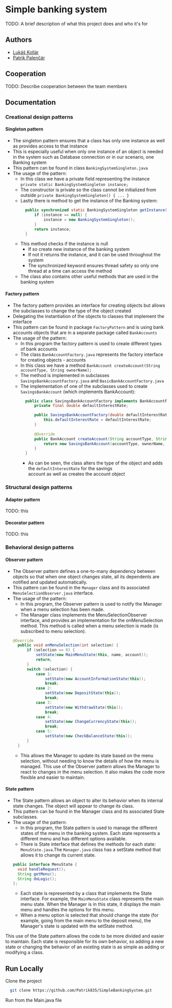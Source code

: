 # Simple banking system

TODO: A brief description of what this project does and who it's for

## Authors

- [Lukáš Kollár](https://www.github.com/Lukas117)
- [Patrik Palenčár](https://www.github.com/Patrik835)

## Cooperation

TODO: Describe cooperation between the team members

## Documentation

### Creational design patterns

#### Singleton pattern

- The singleton pattern ensures that a class has only one instance as well as provides access to that instance
- This is especially useful when only one instance of an object is needed in the system such as Database connection or
  in our scenario, one Banking system
- This pattern can be found in class `BankingSystemSingleton.java`
- The usage of the pattern:
    - In this class we have a private field representing the
      instance `private static BankingSystemSingleton instance;`
    - The constructor is private so the class cannot be initialized from
      outside `private BankingSystemSingleton() { ... }`
    - Lastly there is method to get the instance of the Banking system:
      ``` java
        public synchronized static BankingSystemSingleton getInstance() {
            if (instance == null) {
                instance = new BankingSystemSingleton();
            }
            return instance;
        }
        ```
    - This method checks if the instance is null
        - If so create new instance of the banking system
        - If not it returns the instance, and it can be used throughout the system
        - The synchronized keyword ensures thread safety so only one thread at a time can access the method
    - The class also contains other useful methods that are used in the banking system

#### Factory pattern

- The factory pattern provides an interface for creating objects but allows the subclasses to change the type of the
  object created
- Delegating the instantiation of the objects to classes that implement the interface
- This pattern can be found in package `FactoryPattern` and is using bank accounts objects that are in a separate
  package called `BankAccounts`
- The usage of the pattern:
    - In this program the factory pattern is used to create different types of bank accounts
    - The class `BankAccountFactory.java` represents the factory interface for creating objects - accounts
    - In this class we have a method `BankAccount createAccount(String accountType, String ownerName);`
    - The method is implemented in subclasses `SavingsBankAccountFactory.java`
      and `BasicBankAccountFactory.java`
    - The implementation of one of the subclasses used to create `SavingsBankAccount` (which implements BankAccount):
      ```java
        public class SavingsBankAccountFactory implements BankAccountFactory {
            private final double defaultInterestRate;
  
            public SavingsBankAccountFactory(double defaultInterestRate) {
                this.defaultInterestRate = defaultInterestRate;
            }
              
            @Override
            public BankAccount createAccount(String accountType, String ownerName) {
                return new SavingsBankAccount(accountType, ownerName, defaultInterestRate);
            }
        }
      ```
      - As can be seen, the class alters the type of the object and adds the `defaultInterestRate` for the savings  
        account as well as creates the account object

### Structural design patterns

#### Adapter pattern

TODO: this

#### Decorator pattern

TODO: this

### Behavioral design patterns

#### Observer pattern

- The Observer pattern defines a one-to-many dependency between objects so that when one object changes state, all its dependents are notified and updated automatically.
- This pattern can be found in the `Manager` class and its associated `MenuSelectionObserver.java` interface.
- The usage of the pattern:
  - In this program, the Observer pattern is used to notify the Manager when a menu selection has been made.
  - The Manager class implements the MenuSelectionObserver interface, and provides an implementation for the onMenuSelection method. This method is called when a menu selection is made (is subscribed to menu selection).
  ```java
  @Override
    public void onMenuSelection(int selection) {
        if (selection == 0) {
            setState(new MainMenuState(this, name, account));
            return;
        }
        switch (selection) {
            case 1:
                setState(new AccountInformationState(this));
                break;
            case 2:
                setState(new DepositState(this));
                break;
            case 3:
                setState(new WithdrawState(this));
                break;
            case 4:
                setState(new ChangeCurrencyState(this));
                break;
            case 5:
                setState(new CheckBalanceState(this));
        }
    }
    ```
  - This allows the Manager to update its state based on the menu selection, without needing to know the details of how the menu is managed.
This use of the Observer pattern allows the Manager to react to changes in the menu selection. It also makes the code more flexible and easier to maintain.



#### State pattern

- The State pattern allows an object to alter its behavior when its internal state changes. The object will appear to change its class.
- This pattern can be found in the Manager class and its associated State subclasses.
- The usage of the pattern:
  - In this program, the State pattern is used to manage the different states of the menu in the banking system. Each state represents a different menu and has different options available.
  - There is State interface that defines the methods for each state: `MenuState.java`.The `Manager.java` class has a setState method that allows it to change its current state.
  ```java
  public interface MenuState {
    void handleRequest();
    String getMenu();
    String doLogic();
  };
  ```
  - Each state is represented by a class that implements the State interface. For example, the `MainMenuState` class represents the main menu state. When the Manager is in this state, it displays the main menu and handles the options for this menu.
  - When a menu option is selected that should change the state (for example, going from the main menu to the deposit menu), 
  the Manager's state is updated with the setState method.

This use of the State pattern allows the code to be more divided and easier to maintain. Each state is responsible for its own behavior, so adding a new state or changing the behavior of an existing state is as simple as adding or modifying a class.

## Run Locally

Clone the project

```bash
  git clone https://github.com/Patrik835/SimpleBankingSystem.git
```

Run from the Main.java file
